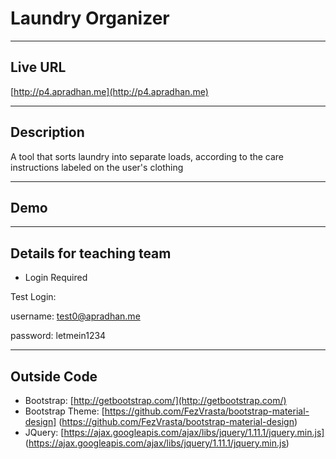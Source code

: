 # Laundry Organizer

----
## Live URL
[http://p4.apradhan.me](http://p4.apradhan.me)

----
## Description
A tool that sorts laundry into separate loads, according to the care instructions labeled on the user's clothing

----
## Demo

----
## Details for teaching team

* Login Required

Test Login: 

username: test0@apradhan.me

password: letmein1234

----
## Outside Code
* Bootstrap: [http://getbootstrap.com/](http://getbootstrap.com/)
* Bootstrap Theme: [https://github.com/FezVrasta/bootstrap-material-design] (https://github.com/FezVrasta/bootstrap-material-design)
* JQuery: [https://ajax.googleapis.com/ajax/libs/jquery/1.11.1/jquery.min.js] (https://ajax.googleapis.com/ajax/libs/jquery/1.11.1/jquery.min.js)